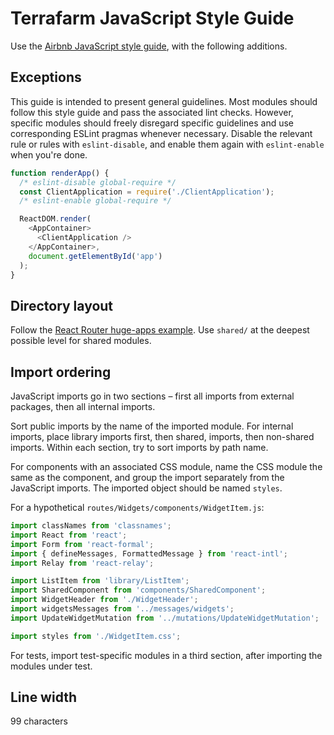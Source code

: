 # Terrafarm JavaScript Style Guide

Use the [Airbnb JavaScript style guide](https://github.com/airbnb/javascript), with the following additions.

## Exceptions

This guide is intended to present general guidelines. Most modules should follow this style guide and pass the associated lint checks. However, specific modules should freely disregard specific guidelines and use corresponding ESLint pragmas whenever necessary. Disable the relevant rule or rules with `eslint-disable`, and enable them again with `eslint-enable` when you're done.

```js
function renderApp() {
  /* eslint-disable global-require */
  const ClientApplication = require('./ClientApplication');
  /* eslint-enable global-require */

  ReactDOM.render(
    <AppContainer>
      <ClientApplication />
    </AppContainer>,
    document.getElementById('app')
  );
}
```

## Directory layout

Follow the [React Router huge-apps example](https://github.com/reactjs/react-router/tree/master/examples/huge-apps). Use `shared/` at the deepest possible level for shared modules.

## Import ordering

JavaScript imports go in two sections – first all imports from external packages, then all internal imports.

Sort public imports by the name of the imported module. For internal imports, place library imports first, then shared, imports, then non-shared imports. Within each section, try to sort imports by path name.

For components with an associated CSS module, name the CSS module the same as the component, and group the import separately from the JavaScript imports. The imported object should be named `styles`.

For a hypothetical `routes/Widgets/components/WidgetItem.js`:

```js
import classNames from 'classnames';
import React from 'react';
import Form from 'react-formal';
import { defineMessages, FormattedMessage } from 'react-intl';
import Relay from 'react-relay';

import ListItem from 'library/ListItem';
import SharedComponent from 'components/SharedComponent';
import WidgetHeader from './WidgetHeader';
import widgetsMessages from '../messages/widgets';
import UpdateWidgetMutation from '../mutations/UpdateWidgetMutation';

import styles from './WidgetItem.css';
```

For tests, import test-specific modules in a third section, after importing the modules under test.

## Line width

99 characters
